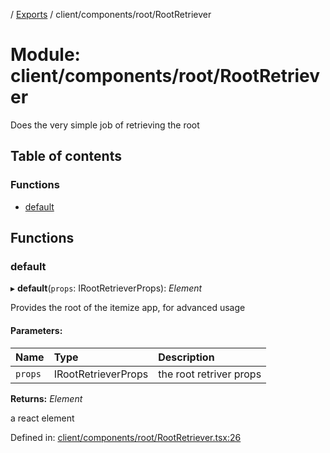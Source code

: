 [](../README.md) / [Exports](../modules.md) / client/components/root/RootRetriever

# Module: client/components/root/RootRetriever

Does the very simple job of retrieving the root

## Table of contents

### Functions

- [default](client_components_root_rootretriever.md#default)

## Functions

### default

▸ **default**(`props`: IRootRetrieverProps): *Element*

Provides the root of the itemize app, for advanced usage

#### Parameters:

Name | Type | Description |
:------ | :------ | :------ |
`props` | IRootRetrieverProps | the root retriver props   |

**Returns:** *Element*

a react element

Defined in: [client/components/root/RootRetriever.tsx:26](https://github.com/onzag/itemize/blob/0569bdf2/client/components/root/RootRetriever.tsx#L26)
